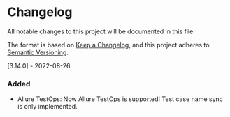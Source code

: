 # Changelog
All notable changes to this project will be documented in this file.

The format is based on [Keep a Changelog](https://keepachangelog.com/en/1.0.0/),
and this project adheres to [Semantic Versioning](https://semver.org/spec/v2.0.0.html).

[3.14.0] - 2022-08-26

### Added
- Allure TestOps: Now Allure TestOps is supported! Test case name sync is only implemented.